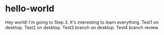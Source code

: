 # hello-world
Hey world!
I'm going to Step 3.
It's interesting to learn everything.
Test1 on desktop.
Test2 on desktop.
Test3 branch on desktop.
Test4 branch review.

